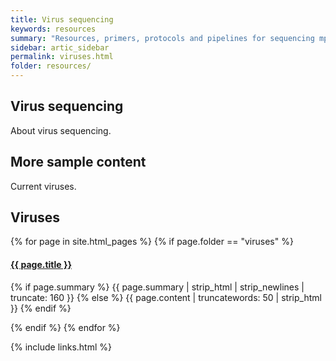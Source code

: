 ```yaml
---
title: Virus sequencing
keywords: resources
summary: "Resources, primers, protocols and pipelines for sequencing mpox virus (MPXV)"
sidebar: artic_sidebar
permalink: viruses.html
folder: resources/
---
```


## Virus sequencing

About virus sequencing.

## More sample content

Current viruses.

<div class="row">
    <div class="col-lg-12">
        <h2 class="page-header">Viruses</h2>
    </div>
    {% for page in site.html_pages %}
    {% if page.folder == "viruses" %}
    <div class="col-md-4">
        <div class="media">
            <div class="pull-left">
                    <span class="fa-stack fa-2x">
                          <i class="fa fa-circle fa-stack-2x text-primary"></i>
                          <i class="fa fa-tree fa-stack-1x fa-inverse"></i>
                    </span>
            </div>
            <div class="media-body">
                <h4 class="media-heading"><a class="post-link" href="{{ page.url | remove: "/" }}">{{ page.title }}</a></h4>
                <p>{% if page.summary %} {{ page.summary | strip_html | strip_newlines | truncate: 160 }} {% else %} {{ page.content | truncatewords: 50 | strip_html }} {% endif %}</p>
            </div>
        </div>
    </div>
    {% endif %}
    {% endfor %}
</div>



{% include links.html %}
